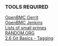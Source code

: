 ### TOOLS REQUIRED

<!--
**BMC-Bruce/BMC-Bruce** is a ✨ _special_ ✨ repository because its `README.md` (this file) appears on your GitHub profile.

Here are some ideas to get you started:

- 🔭 I’m currently working on ...
- 🌱 I’m currently learning ...
- 👯 I’m looking to collaborate on ...
- 🤔 I’m looking for help with ...
- 💬 Ask me about ...
- 📫 How to reach me: ...
- 😄 Pronouns: ...
- ⚡ Fun fact: ...
-->

<!--
![TOOLS REQUIRED](https://github.com/BMC-Bruce/BMC-Bruce/blob/master/IMG_4158.png) \
![TOOLS REQUIRED](https://github.com/BMC-Bruce/BMC-Bruce/blob/master/IMG_4299.png)
-->

[OpenBMC Gerrit](https://gerrit.openbmc-project.xyz/) \
[OpenBMC Jenkins](https://jenkins.openbmc.org/) \
[Lists of small primes](https://primes.utm.edu/lists/small/) \
[RANDOM.ORG](https://www.random.org/analysis/) \
[2.6 Git Basics - Tagging](https://git-scm.com/book/en/v2/Git-Basics-Tagging)
